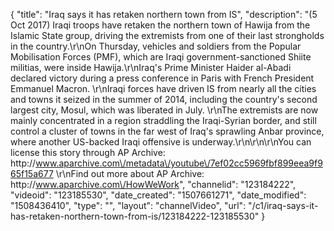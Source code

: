 {
    "title": "Iraq says it has retaken northern town from IS",
    "description": "(5 Oct 2017) Iraqi troops have retaken the northern town of Hawija from the Islamic State group, driving the extremists from one of their last strongholds in the country.\r\nOn Thursday, vehicles and soldiers from the Popular Mobilisation Forces (PMF), which are Iraqi government-sanctioned Shiite militias, were inside Hawija.\r\nIraq's Prime Minister Haider al-Abadi declared victory during a press conference in Paris with French President Emmanuel Macron. \r\nIraqi forces have driven IS from nearly all the cities and towns it seized in the summer of 2014, including the country's second largest city, Mosul, which was liberated in July. \r\nThe extremists are now mainly concentrated in a region straddling the Iraqi-Syrian border, and still control a cluster of towns in the far west of Iraq's sprawling Anbar province, where another US-backed Iraqi offensive is underway.\r\n\r\n\r\nYou can license this story through AP Archive: http:\/\/www.aparchive.com\/metadata\/youtube\/7ef02cc5969fbf899eea9f965f15a677 \r\nFind out more about AP Archive: http:\/\/www.aparchive.com\/HowWeWork",
    "channelid": "123184222",
    "videoid": "123185530",
    "date_created": "1507661271",
    "date_modified": "1508436410",
    "type": "",
    "layout": "channelVideo",
    "url": "\/c1\/iraq-says-it-has-retaken-northern-town-from-is\/123184222-123185530"
}
